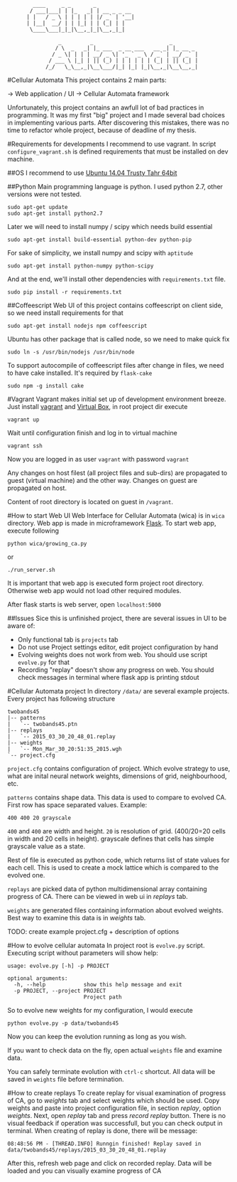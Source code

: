             ____     _ _       _            
           / ___|___| | |_   _| | __ _ _ __ 
          | |   / _ \ | | | | | |/ _` | '__|
          | |__|  __/ | | |_| | | (_| | |   
           \____\___|_|_|\__,_|_|\__,_|_|   

                    _         _                        _        
                   / \  _   _| |_ ___  _ __ ___   __ _| |_ __ _ 
                  / _ \| | | | __/ _ \| '_ ` _ \ / _` | __/ _` |
                 / ___ \ |_| | || (_) | | | | | | (_| | || (_| |
                /_/   \_\__,_|\__\___/|_| |_| |_|\__,_|\__\__,_|


#Cellular Automata
This project contains 2 main parts:

 -> Web application / UI
 -> Cellular Automata framework

Unfortunately, this project contains an awfull lot of bad practices in programming.
It was my first "big" project and I made several bad choices in implementing
various parts. After discovering this mistakes, there was no time to refactor
whole project, because of deadline of my thesis.

#Requirements
for developments I recommend to use vagrant. In script `configure_vagrant.sh`
is defined requirements that must be installed on dev machine.

##OS
I recommend to use [Ubuntu 14.04 Trusty Tahr 64bit](http://releases.ubuntu.com/14.04/)

##Python
Main programming language is python. I used python 2.7, other versions were not tested.

    sudo apt-get update
    sudo apt-get install python2.7

Later we will need to install numpy / scipy which needs build essential

    sudo apt-get install build-essential python-dev python-pip

For sake of simplicity, we install numpy and scipy with `aptitude`

    sudo apt-get install python-numpy python-scipy

And at the end, we'll install other dependencies with `requirements.txt` file.

    sudo pip install -r requirements.txt

##Coffeescript
Web UI of this project contains coffeescript on client side, so we need install requirements
for that
    
    sudo apt-get install nodejs npm coffeescript

Ubuntu has other package that is called node, so we need to make quick fix

    sudo ln -s /usr/bin/nodejs /usr/bin/node

To support autocompile of coffeescript files after change in files, we need to have cake installed.
It's required by `flask-cake`

    sudo npm -g install cake


#Vagrant
Vagrant makes initial set up of development environment breeze. Just install
[vagrant](http://www.vagrantup.com/downloads.html) and [Virtual Box](https://www.virtualbox.org/wiki/Downloads),
in root project dir execute

    vagrant up

Wait until configuration finish and log in to virtual machine

    vagrant ssh

Now you are logged in as user `vagrant` with password `vagrant`

Any changes on host filest (all project files and sub-dirs) are propagated to guest (virtual machine) and
the other way. Changes on guest are propagated on host.

Content of root directory is located on guest in `/vagrant`.

#How to start Web UI
Web Interface for Cellular Automata (wica) is in `wica` directory. Web app is made
in microframework [Flask](http://flask.pocoo.org/). To start web app, execute following

    python wica/growing_ca.py

or

    ./run_server.sh

It is important that web app is executed form project root directory. Otherwise web app
would not load other required modules.

After flask starts is web server, open `localhost:5000`

##Issues
Sice this is unfinished project, there are several issues in UI to be aware of:
+ Only functional tab is `projects` tab
+ Do not use Project settings editor, edit project configuration by hand
+ Evolving weights does not work from web. You should use script `evolve.py` for that
+ Recording "replay" doesn't show any progress on web. You should check messages in terminal where flask app is printing stdout

#Cellular Automata project
In directory `/data/` are several example projects. Every project has following structure

    twobands45
    |-- patterns
    |   `-- twobands45.ptn
    |-- replays
    |   `-- 2015_03_30_20_48_01.replay
    |-- weights
    |   `-- Mon_Mar_30_20:51:35_2015.wgh
    `-- project.cfg

`project.cfg` contains configuration of project. Which evolve strategy to use, what are inital
neural network weights, dimensions of grid, neighbourhood, etc.

`patterns` contains shape data. This data is used to compare to evolved CA.
First row has space separated values. Example:

    400 400 20 grayscale

`400` and `400` are width and height. `20` is resolution of grid. (400/20=20 cells in width and 20 cells in height).
grayscale defines that cells has simple grayscale value as a state.

Rest of file is executed as python code, which returns list of state values for each cell. This is
used to create a mock lattice which is compared to the evolved one.

`replays` are picked data of python multidimensional array containing progress of CA. There can be viewed in
web ui in _replays_ tab.

`weights` are generated files containing information about evolved weights. Best way to examine this data is
in _weights_ tab.


TODO: create example project.cfg + description of options

#How to evolve cellular automata
In project root is `evolve.py` script. Executing script without parameters will show help:

    usage: evolve.py [-h] -p PROJECT
    
    optional arguments:
      -h, --help            show this help message and exit
      -p PROJECT, --project PROJECT
                            Project path

So to evolve new weights for my configuration, I would execute

    python evolve.py -p data/twobands45

Now you can keep the evolution running as long as you wish.

If you want to check data on the fly, open actual `weights` file and examine data.

You can safely terminate evolution with `ctrl-c` shortcut. All data will be saved in `weights` file
before termination.

#How to create replays
To create replay for visual examination of progress of CA, go to _weights_ tab and select weights which
should be used. Copy weights and paste into project configuration file, in section *replay*, option *weights*.
Next, open _replay_ tab and press *record replay* button. There is no visual feedback if operation was successfull,
but you can check output in terminal. When creating of replay is done, there will be message:

    08:48:56 PM - [THREAD.INFO] Runngin finished! Replay saved in data/twobands45/replays/2015_03_30_20_48_01.replay
    
After this, refresh web page and click on recorded replay. Data will be loaded and you can visually examine progress
of CA

